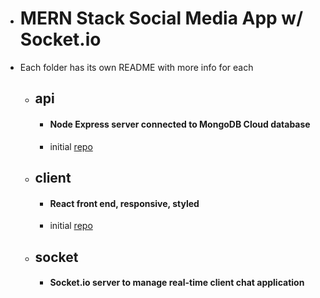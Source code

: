 -   # MERN Stack Social Media App w/ Socket.io
-   Each folder has its own README with more info for each

    -   ## api
        -   #### Node Express server connected to MongoDB Cloud database
        -   initial [repo](https://github.com/kawgh1/mern-social-media-rest-api)
    -   ## client
        -   #### React front end, responsive, styled
        -   initial [repo](https://github.com/kawgh1/mern-social-media-react)
    -   ## socket
        -   #### Socket.io server to manage real-time client chat application
